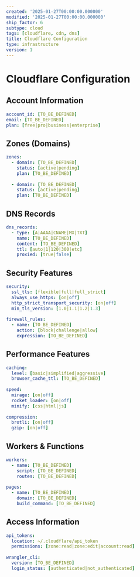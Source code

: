 ```yaml
---
created: '2025-01-27T00:00:00.000000'
modified: '2025-01-27T00:00:00.000000'
ship_factor: 6
subtype: cloud
tags: [cloudflare, cdn, dns]
title: Cloudflare Configuration
type: infrastructure
version: 1
---
```


# Cloudflare Configuration

## Account Information
```yaml
account_id: [TO_BE_DEFINED]
email: [TO_BE_DEFINED]
plan: [free|pro|business|enterprise]
```

## Zones (Domains)
```yaml
zones:
  - domain: [TO_BE_DEFINED]
    status: [active|pending]
    plan: [TO_BE_DEFINED]
    
  - domain: [TO_BE_DEFINED]
    status: [active|pending]
    plan: [TO_BE_DEFINED]
```

## DNS Records
```yaml
dns_records:
  - type: [A|AAAA|CNAME|MX|TXT]
    name: [TO_BE_DEFINED]
    content: [TO_BE_DEFINED]
    ttl: [auto|1|120|300|etc]
    proxied: [true|false]
```

## Security Features
```yaml
security:
  ssl_tls: [flexible|full|full_strict]
  always_use_https: [on|off]
  http_strict_transport_security: [on|off]
  min_tls_version: [1.0|1.1|1.2|1.3]
  
firewall_rules:
  - name: [TO_BE_DEFINED]
    action: [block|challenge|allow]
    expression: [TO_BE_DEFINED]
```

## Performance Features
```yaml
caching:
  level: [basic|simplified|aggressive]
  browser_cache_ttl: [TO_BE_DEFINED]
  
speed:
  mirage: [on|off]
  rocket_loader: [on|off]
  minify: [css|html|js]
  
compression:
  brotli: [on|off]
  gzip: [on|off]
```

## Workers & Functions
```yaml
workers:
  - name: [TO_BE_DEFINED]
    script: [TO_BE_DEFINED]
    routes: [TO_BE_DEFINED]
    
pages:
  - name: [TO_BE_DEFINED]
    domain: [TO_BE_DEFINED]
    build_command: [TO_BE_DEFINED]
```

## Access Information
```yaml
api_tokens:
  location: ~/.cloudflare/api_token
  permissions: [zone:read|zone:edit|account:read]
  
wrangler_cli:
  version: [TO_BE_DEFINED]
  login_status: [authenticated|not_authenticated]
```
